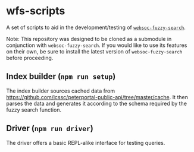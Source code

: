 # wfs-scripts

A set of scripts to aid in the development/testing of [`websoc-fuzzy-search`](https://github.com/icssc/websoc-fuzzy-search).

Note: This repository was designed to be cloned as a submodule in conjunction with `websoc-fuzzy-search`. If you would like to use its features on their own, be sure to install the latest version of `websoc-fuzzy-search` before proceeding.

## Index builder (`npm run setup`)

The index builder sources cached data from <https://github.com/icssc/peterportal-public-api/tree/master/cache>. It then parses the data and generates it according to the schema required by the fuzzy search function.

## Driver (`npm run driver`)

The driver offers a basic REPL-alike interface for testing queries.
